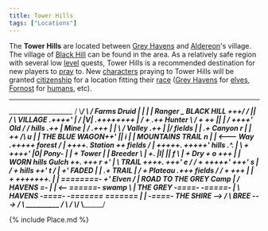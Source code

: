 ```yaml
---
title: Tower Hills
tags: ["Locations"]
---
```

The **Tower Hills** are located between [Grey
Havens](Grey_Havens "wikilink") and [Aldereon](Aldereon "wikilink")'s
village. The village of [Black Hill](Black_Hill "wikilink") can be found
in the area. As a relatively safe region with several low
[level](level "wikilink") quests, Tower Hills is a recommended
destination for new players to [pray](pray "wikilink") to. New
[characters](character "wikilink") praying to Tower Hills will be
granted [citizenship](citizen "wikilink") for a location fitting their
[race](race "wikilink") ([Grey Havens](Grey_Havens "wikilink") for
[elves](elf "wikilink"), [Fornost](Fornost "wikilink") for
[humans](human "wikilink"), etc).

_________________
____________________ / \\_____/ \\ / Farms
Druid \| \| \| \| Ranger _ BLACK HILL +++_/ / \|_\| / \\ VILLAGE
.++++' \| __/ \|V\| .++++++++ \| / + .++ Hunter \\ / + ++ \|_\| \|
__/ ++++' Old / ___/ hills .++ \| Mine \| ___/ .+++ \| \| \\ /
Valley .++ ______\| \|_/ fields \| \| .+ ___Canyon___ r \|
\| ++ /\\ u \| \| THE BLUE WAGON++' \|\| i \| \| MOUNTAINS TRAIL n \| \|
\<--- Way .+++++ forest / \| ++++. Station ++ fields / \| +++++. +++++'
hills .^. \| \\ + ++++' \|0\| Pony- \| \| + Tower \| \| Breeder \\ \| +.
_\|I\|_ \|_\| f \\ \| + Dry + o +++ \| \| WORN hills Gulch ++. +++ r
+' \| \\ TRAIL ++++. +++' e / / + +++++' +++' s \| / + hills ++' t / \|
+' FADED \| \| .+ TRAIL \| / + Plateau .+++ fields / / + +++ \| \| +
+++++++. \| \| ========- +' Elven / \| ROAD TO THE GREY Camp \| / HAVENS
=- \| \| \<-- ======- swamp \\ \| THE GREY -====- -=====- \| \\ HAVENS
-====- -======= ======= \| \| -====- THE SHIRE --\> / \\__ BREE ---\>
/ \\ __________ / \\_____ ___/
\\__________________/ \\________/

{% include Place.md %}
